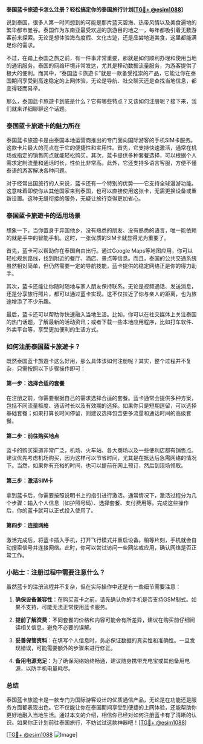 **泰国蓝卡旅遊卡怎么注册？轻松搞定你的泰国旅行计划[[TG💪+ @esim1088](https://t.me/s/esim1088)]**

说到泰国，很多人第一时间想到的可能是那片蓝天碧海、热带风情以及美食遍地的繁华都市曼谷。泰国作为东南亚最受欢迎的旅游目的地之一，每年都吸引着无数游客前来探索。无论是想体验海岛度假、文化古迹，还是品尝地道美食，这里都能满足你的需求。

不过，在踏上泰国之旅之前，有一件事非常重要，那就是如何顺利办理和使用当地的通讯服务。泰国的网络环境非常发达，尤其是移动数据流量服务，为游客提供了极大的便利。而其中，“泰国蓝卡旅遊卡”就是一款备受推崇的产品，它能让你在泰国期间享受到高速稳定的上网体验，无论是导航、社交聊天还是查找当地信息，都变得轻而易举。

那么，泰国蓝卡旅遊卡到底是什么？它有哪些特点？又该如何注册呢？接下来，我们就来详细聊聊这个话题。

### 泰国蓝卡旅遊卡的魅力所在

泰国蓝卡旅遊卡是由泰国本地运营商推出的专门面向国际游客的手机SIM卡服务。这款卡片最大的亮点在于它的便捷性和实用性。首先，它支持快速激活，通常在机场或指定的销售网点就能轻松购买。其次，蓝卡提供多种套餐选择，可以根据个人需求定制流量和通话时长，性价比非常高。此外，它还支持多语言客服，方便不懂泰语的游客解决各种问题。

对于经常出国旅行的人来说，蓝卡还有一个特别的优势——它支持全球漫游功能。这意味着即使你从其他国家来到泰国，也可以直接使用这张卡，无需更换设备或重新设置。这种无缝衔接的服务，无疑让旅行变得更加省心。

### 泰国蓝卡旅遊卡的适用场景

想象一下，当你置身于异国他乡，没有熟悉的朋友、没有熟悉的语言，唯一能依赖的就是手中的智能手机。这时，一张优质的SIM卡就显得尤为重要了。

首先，蓝卡可以帮助你在泰国自由出行。通过Google Maps等地图应用，你可以轻松规划路线，找到附近的餐厅、酒店、景点等信息。而且，泰国的公共交通系统虽然相对简单，但仍然需要一定的导航技能，蓝卡提供的稳定网络正是你的得力助手。

其次，蓝卡还能让你随时随地与家人朋友保持联系。无论是视频通话、发送消息，还是分享旅行照片，都可以通过蓝卡实现。这不仅拉近了你与亲人的距离，也为旅途增添了不少乐趣。

最后，蓝卡还可以帮助你快速融入当地生活。比如，你可以在社交媒体上关注泰国的热门话题，了解最新的活动资讯；或者下载一些本地应用程序，比如打车软件、外卖平台等，享受更加便利的生活方式。

### 如何注册泰国蓝卡旅遊卡？

既然泰国蓝卡旅遊卡这么好用，那么具体该如何注册呢？其实，整个过程并不复杂，只需按照以下步骤操作即可：

#### 第一步：选择合适的套餐

在注册之前，你需要根据自己的需求选择合适的套餐。蓝卡通常会提供多种方案，包括不同流量额度、通话时长以及有效期的选择。如果你只是短期逗留，可以选择基础套餐；如果打算长时间停留，则建议选择包含更多流量和通话时间的高级套餐。

#### 第二步：前往购买地点

蓝卡的购买渠道非常广泛，机场、火车站、各大商场以及一些便利店都有销售点。建议优先考虑机场购买，因为这样可以节省时间，尤其是在抵达后急需网络的情况下。当然，如果你有充裕的时间，也可以提前在网上预订，然后到现场领取。

#### 第三步：激活SIM卡

拿到蓝卡后，你需要按照说明书上的指引进行激活。通常情况下，激活过程分为几个步骤：输入个人信息（如护照号码）、选择套餐、支付费用等。完成这些操作后，你的蓝卡就可以正式投入使用了。

#### 第四步：连接网络

激活完成后，将蓝卡插入手机，打开飞行模式并重启设备。稍等片刻，手机就会自动搜索信号并连接网络。此时，你可以尝试访问一些网站或应用，确认网络是否正常工作。

### 小贴士：注册过程中需要注意什么？

虽然蓝卡的注册流程并不复杂，但在实际操作中还是有一些细节需要注意：

1. **确保设备兼容性**：在购买蓝卡之前，请先确认你的手机是否支持GSM制式。如果不支持，可能无法正常使用蓝卡服务。
   
2. **提前了解资费**：不同套餐的价格和内容可能会有所差异，建议在购买前仔细阅读相关信息，避免不必要的误解。

3. **妥善保管资料**：在填写个人信息时，务必保证数据的真实性和准确性。一旦发现错误，可能需要额外的步骤来进行修正。

4. **备用电源充足**：为了确保网络始终畅通，建议随身携带充电宝或其他备用电源，以防手机电量耗尽。

### 总结

泰国蓝卡旅遊卡是一款专门为国际游客设计的优质通信产品，无论是在功能还是服务方面都表现出色。它不仅能让你在泰国期间享受到便捷的上网体验，还能帮助你更好地融入当地生活。通过本文的介绍，相信你已经对如何注册蓝卡有了清晰的认识。如果你正计划前往泰国旅行，不妨试试这款神器吧！[[TG💪+ @esim1088](https://t.me/s/esim1088)]

[[TG💪+ @esim1088](https://t.me/s/esim1088) ![Image](https://i.postimg.cc/4NQfJmqS/Snipaste-2025-05-13-00-14-12.png)]